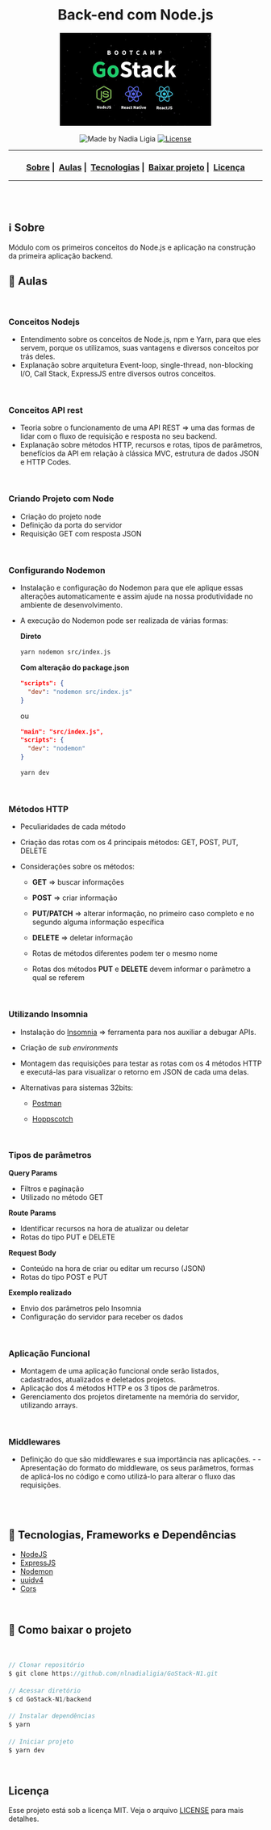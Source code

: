 <h1 align="center">Back-end com Node.js</h1>
<p align="center">
  <img src="../assets/logo.jpg" width="300" heigth="300">
</p>


<p align="center">
  <img alt="Made by Nadia Ligia" src="https://img.shields.io/badge/made%20by-Nadia%20Ligia-informational">
  
  <a href="license.md">
  <img alt="License" src="https://img.shields.io/badge/License-MIT-informational">
  </a>
</p>

___

<h3 align="center">
  <a href="#information_source-sobre">Sobre</a>&nbsp;|&nbsp;
  <a href="#book-aulas">Aulas</a>&nbsp;|&nbsp;
  <a href="#rocket-tecnologias-frameworks-dependencias">Tecnologias</a>&nbsp;|&nbsp;
  <a href="#links">Baixar projeto</a>&nbsp;|&nbsp;
  <a href="#licença">Licença</a>
</h3>

___

<br>
<br>

## :information_source: Sobre

Módulo com os primeiros conceitos do Node.js e aplicação na construção da primeira aplicação backend.

## :book: Aulas

<br>

### Conceitos Nodejs

- Entendimento sobre os conceitos de Node.js, npm e Yarn, para que eles servem, porque os utilizamos, suas vantagens e diversos conceitos por trás deles. 
- Explanação sobre arquitetura Event-loop, single-thread, non-blocking I/O, Call Stack, ExpressJS entre diversos outros conceitos.

<br>

### Conceitos API rest

- Teoria sobre o funcionamento de uma API REST => uma das formas de lidar com o fluxo de requisição e resposta no seu backend. 
- Explanação sobre métodos HTTP, recursos e rotas, tipos de parâmetros, benefícios da API em relação à clássica MVC, estrutura de dados JSON e HTTP Codes.

<br>

### Criando Projeto com Node

- Criação do projeto node
- Definição da porta do servidor
- Requisição GET com resposta JSON

<br>

### Configurando Nodemon

- Instalação e configuração do Nodemon para que ele aplique essas alterações automaticamente e assim ajude na nossa produtividade no ambiente de desenvolvimento.

- A execução do Nodemon pode ser realizada de várias formas:

  **Direto**

  ```bash
  yarn nodemon src/index.js
  ```

  **Com alteração do package.json**

  ```json
  "scripts": {
    "dev": "nodemon src/index.js"
  }
  ```

  ou

  ```json
  "main": "src/index.js",
  "scripts": {
    "dev": "nodemon"
  }
  ```

  ```bash
  yarn dev
  ```

<br>

### Métodos HTTP

- Peculiaridades de cada método
- Criação das rotas com os 4 principais métodos: GET, POST, PUT, DELETE
- Considerações sobre os métodos:
  
  - **GET** ⇒ buscar informações
  
  - **POST** ⇒ criar informação
  
  - **PUT/PATCH** ⇒ alterar informação, no primeiro caso completo e no segundo alguma informação específica
  
  - **DELETE** ⇒ deletar informação
  
  - Rotas de métodos diferentes podem ter o mesmo nome
  
  - Rotas dos métodos **PUT** e **DELETE** devem informar o parâmetro a qual se referem

<br>

### Utilizando Insomnia

- Instalação do [Insomnia](https://insomnia.rest/) => ferramenta para nos auxiliar a debugar APIs. 
- Criação de *sub environments*
- Montagem das requisições para testar as rotas com os 4 métodos HTTP e executá-las para visualizar o retorno em JSON de cada uma delas.

- Alternativas para sistemas 32bits:
  
  - [Postman](https://www.postman.com/)
  
  - [Hoppscotch](https://hoppscotch.io/pt-br)

<br>

### Tipos de parâmetros

**Query Params**
- Filtros e paginação
- Utilizado no método GET

**Route Params**
- Identificar recursos na hora de atualizar ou deletar
- Rotas do tipo PUT e DELETE

**Request Body**
- Conteúdo na hora de criar ou editar um recurso (JSON)
- Rotas do tipo POST e PUT

**Exemplo realizado**
- Envio dos parâmetros pelo Insomnia
- Configuração do servidor para receber os dados

<br>

### Aplicação Funcional

- Montagem de uma aplicação funcional onde serão listados, cadastrados, atualizados e deletados projetos.
- Aplicação dos 4 métodos HTTP e os 3 tipos de parâmetros.
- Gerenciamento dos projetos diretamente na memória do servidor, utilizando arrays.

<br>

### Middlewares

- Definição do que são middlewares e sua importância nas aplicações. - - Apresentação do formato do middleware, os seus parâmetros, formas de aplicá-los no código e como utilizá-lo para alterar o fluxo das requisições. 

<br>
<br>

## :rocket: Tecnologias, Frameworks e Dependências 

- [NodeJS](https://nodejs.org/en/)
- [ExpressJS](https://expressjs.com/pt-br/)
- [Nodemon](https://www.npmjs.com/package/nodemon)
- [uuidv4](https://www.npmjs.com/package/uuidv4)
- [Cors](https://www.npmjs.com/package/cors)

<br>

## :link: Como baixar o projeto 
<br>

```js
// Clonar repositório
$ git clone https://github.com/nlnadialigia/GoStack-N1.git

// Acessar diretório
$ cd GoStack-N1/backend

// Instalar dependências
$ yarn

// Iniciar projeto
$ yarn dev
```

<br>

## Licença 

Esse projeto está sob a licença MIT. Veja o arquivo [LICENSE](LICENSE) para mais detalhes.